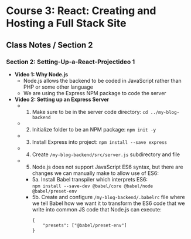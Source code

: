 # Course 3: React: Creating and Hosting a Full Stack Site
## Class Notes / Section 2

### Section 2: Setting-Up-a-React-Projectideo 1
- __Video 1: Why Node.js__
  - Node.js allows the backend to be coded in JavaScript rather than PHP or some other language
  - We are using the Express NPM package to code the server
- __Video 2: Setting up an Express Server__
  - 1. Make sure to be in the server code directory: `cd ../my-blog-backend`
  - 2. Initialize folder to be an NPM package: `npm init -y`
  - 3. Install Express into project: `npm install --save express`
  - 4. Create `/my-blog-backend/src/server.js` subdirectory and file
  - 5. Node.js does not support JavaScript ES6 syntax, but there are changes we can manually make to allow use of ES6:
    - 5a. Install Babel transpiler which interprets ES6:    
      `npm install --save-dev @babel/core @babel/node @babel/preset-env`
    - 5b. Create and configure `/my-blog-backend/.babelrc` file where we tell Babel how we want it to transform the ES6 code that we write into common JS code that Node.js can execute:
      ```
      {
          "presets": ["@babel/preset-env"]
      }
      ```
